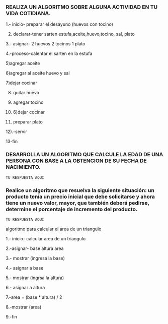 ### REALIZA UN ALGORITMO SOBRE ALGUNA ACTIVIDAD EN TU VIDA COTIDIANA.

1.- inicio- preparar el desayuno (huevos con tocino)

2. declarar-tener sarten estufa,aceite,huevo,tocino, sal, plato

3.- asignar- 2 huevos 2 tocinos 1 plato

4.-proceso-calentar el sarten en la estufa  

5)agregar aceite 

6)agregar al aceite huevo y sal 

7)dejar cocinar

8) quitar huevo 

8) agregar tocino 

10) 6)dejar cocinar 

11) preparar plato

12).-servir

13-fin


### DESARROLLA UN ALGORITMO QUE CALCULE LA EDAD DE UNA PERSONA CON BASE A LA OBTENCION DE SU FECHA DE NACIMIENTO.

    TU RESPUESTA AQUI




###  Realice un algoritmo que resuelva la siguiente situación: un producto tenía un precio inicial que debe solicitarse y ahora tiene un nuevo valor, mayor, que también deberá pedirse, determine el porcentaje de incremento del producto. 

    TU RESPUESTA AQUI
    
    
algoritmo para calcular el area de un triangulo

1.- inicio- calcular area de un triangulo
 
 2.-asignar- base altura area
 
 3.- mostrar (ingresa la base) 

4.- asignar a base

5.- mostrar (ingrsa la altura)

6.- asignar a altura

7.-area = (base * altura) / 2

8.-mostrar (area)

9.-fin
  
